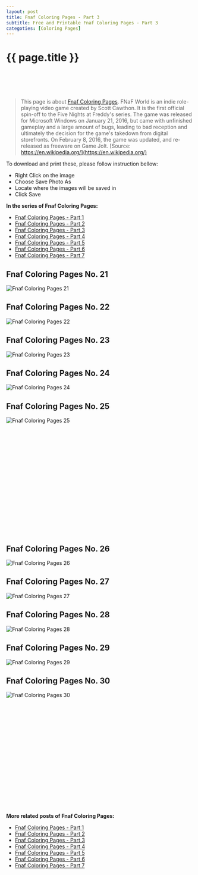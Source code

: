 ```yaml
---
layout: post
title: Fnaf Coloring Pages - Part 3
subtitle: Free and Printable Fnaf Coloring Pages - Part 3
categoties: [Coloring Pages]
---
```

{{ page.title }}
================
<script async src="//pagead2.googlesyndication.com/pagead/js/adsbygoogle.js"></script><!-- UnderTitleAds --> <ins class="adsbygoogle" style="display:inline-block;width:468px;height:60px" data-ad-client="ca-pub-6753140515841889" data-ad-slot="4010138290"></ins><script> (adsbygoogle = window.adsbygoogle || []).push({}); </script>

> This page is about [Fnaf Coloring Pages](https://freecoloringpages.github.io/). FNaF World is an indie role-playing video game created by Scott Cawthon. It is the first official spin-off to the Five Nights at Freddy's series. The game was released for Microsoft Windows on January 21, 2016, but came with unfinished gameplay and a large amount of bugs, leading to bad reception and ultimately the decision for the game's takedown from digital storefronts. On February 8, 2016, the game was updated, and re-released as freeware on Game Jolt. [Source: https://en.wikipedia.org/](https://en.wikipedia.org/)

To download and print these, please follow instruction bellow:
* Right Click on the image 
* Choose Save Photo As 
* Locate where the images will be saved in 
* Click Save

**In the series of Fnaf Coloring Pages:**

* [Fnaf Coloring Pages - Part 1](https://freecoloringpages.github.io/2017/12/04/Fnaf-Coloring-Pages-part-1.html)
* [Fnaf Coloring Pages - Part 2](https://freecoloringpages.github.io/2017/12/04/Fnaf-Coloring-Pages-part-2.html)
* [Fnaf Coloring Pages - Part 3](https://freecoloringpages.github.io/2017/12/04/Fnaf-Coloring-Pages-part-3.html)
* [Fnaf Coloring Pages - Part 4](https://freecoloringpages.github.io/2017/12/04/Fnaf-Coloring-Pages-part-4.html)
* [Fnaf Coloring Pages - Part 5](https://freecoloringpages.github.io/2017/12/04/Fnaf-Coloring-Pages-part-5.html)
* [Fnaf Coloring Pages - Part 6](https://freecoloringpages.github.io/2017/12/04/Fnaf-Coloring-Pages-part-6.html)
* [Fnaf Coloring Pages - Part 7](https://freecoloringpages.github.io/2017/12/04/Fnaf-Coloring-Pages-part-7.html)

## Fnaf Coloring Pages No. 21
![Fnaf Coloring Pages 21](https://freecoloringpages.github.io/img3/Fnaf-Coloring-Pages%20(21).jpg "Fnaf Coloring Pages 21")

## Fnaf Coloring Pages No. 22
![Fnaf Coloring Pages 22](https://freecoloringpages.github.io/img3/Fnaf-Coloring-Pages%20(22).jpg "Fnaf Coloring Pages 22")

## Fnaf Coloring Pages No. 23
![Fnaf Coloring Pages 23](https://freecoloringpages.github.io/img3/Fnaf-Coloring-Pages%20(23).jpg "Fnaf Coloring Pages 23")

## Fnaf Coloring Pages No. 24
![Fnaf Coloring Pages 24](https://freecoloringpages.github.io/img3/Fnaf-Coloring-Pages%20(24).jpg "Fnaf Coloring Pages 24")

## Fnaf Coloring Pages No. 25
![Fnaf Coloring Pages 25](https://freecoloringpages.github.io/img3/Fnaf-Coloring-Pages%20(25).jpg "Fnaf Coloring Pages 25")

<script async src="//pagead2.googlesyndication.com/pagead/js/adsbygoogle.js"></script><!-- Texxtonly --><ins class="adsbygoogle" style="display:inline-block;width:336px;height:280px" data-ad-client="ca-pub-6753140515841889" data-ad-slot="3207852233"></ins><script>(adsbygoogle = window.adsbygoogle || []).push({}); </script>

## Fnaf Coloring Pages No. 26
![Fnaf Coloring Pages 26](https://freecoloringpages.github.io/img3/Fnaf-Coloring-Pages%20(26).jpg "Fnaf Coloring Pages 26")

## Fnaf Coloring Pages No. 27
![Fnaf Coloring Pages 27](https://freecoloringpages.github.io/img3/Fnaf-Coloring-Pages%20(27).jpg "Fnaf Coloring Pages 27")

## Fnaf Coloring Pages No. 28
![Fnaf Coloring Pages 28](https://freecoloringpages.github.io/img3/Fnaf-Coloring-Pages%20(28).jpg "Fnaf Coloring Pages 28")

## Fnaf Coloring Pages No. 29
![Fnaf Coloring Pages 29](https://freecoloringpages.github.io/img3/Fnaf-Coloring-Pages%20(29).jpg "Fnaf Coloring Pages 29")

## Fnaf Coloring Pages No. 30
![Fnaf Coloring Pages 30](https://freecoloringpages.github.io/img3/Fnaf-Coloring-Pages%20(30).jpg "Fnaf Coloring Pages 30")

<script async src="//pagead2.googlesyndication.com/pagead/js/adsbygoogle.js"></script><!-- Texxtonly --><ins class="adsbygoogle" style="display:inline-block;width:336px;height:280px" data-ad-client="ca-pub-6753140515841889" data-ad-slot="3207852233"></ins><script>(adsbygoogle = window.adsbygoogle || []).push({}); </script>

**More related posts of Fnaf Coloring Pages:**

* [Fnaf Coloring Pages - Part 1](https://freecoloringpages.github.io/2017/12/04/Fnaf-Coloring-Pages-part-1.html)
* [Fnaf Coloring Pages - Part 2](https://freecoloringpages.github.io/2017/12/04/Fnaf-Coloring-Pages-part-2.html)
* [Fnaf Coloring Pages - Part 3](https://freecoloringpages.github.io/2017/12/04/Fnaf-Coloring-Pages-part-3.html)
* [Fnaf Coloring Pages - Part 4](https://freecoloringpages.github.io/2017/12/04/Fnaf-Coloring-Pages-part-4.html)
* [Fnaf Coloring Pages - Part 5](https://freecoloringpages.github.io/2017/12/04/Fnaf-Coloring-Pages-part-5.html)
* [Fnaf Coloring Pages - Part 6](https://freecoloringpages.github.io/2017/12/04/Fnaf-Coloring-Pages-part-6.html)
* [Fnaf Coloring Pages - Part 7](https://freecoloringpages.github.io/2017/12/04/Fnaf-Coloring-Pages-part-7.html)


